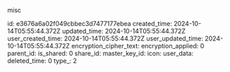 misc

id: e3676a6a02f049cbbec3d7477177ebea
created_time: 2024-10-14T05:55:44.372Z
updated_time: 2024-10-14T05:55:44.372Z
user_created_time: 2024-10-14T05:55:44.372Z
user_updated_time: 2024-10-14T05:55:44.372Z
encryption_cipher_text: 
encryption_applied: 0
parent_id: 
is_shared: 0
share_id: 
master_key_id: 
icon: 
user_data: 
deleted_time: 0
type_: 2